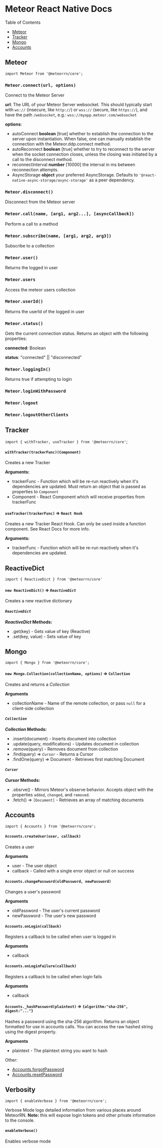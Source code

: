 # Meteor React Native Docs

Table of Contents

- [Meteor](#meteor)
- [Tracker](#tracker)
- [Mongo](#mongo)
- [Accounts](#accounts)

<h2 id="meteor">Meteor</h2>

`import Meteor from '@meteorrn/core';`

### `Meteor.connect(url, options)`

Connect to the Meteor Server

**url**: The URL of your Meteor Server websocket. This should typically start with `ws://` (insecure, like `http://`) or `wss://` (secure, like `https://`), and have the path `/websocket`, e.g.: `wss://myapp.meteor.com/websocket`

**options**:

- autoConnect **boolean** [true] whether to establish the connection to the server upon instantiation. When false, one can manually establish the connection with the Meteor.ddp.connect method.
- autoReconnect **boolean** [true] whether to try to reconnect to the server when the socket connection closes, unless the closing was initiated by a call to the disconnect method.
- reconnectInterval **number** [10000] the interval in ms between reconnection attempts.
- AsyncStorage **object** your preferred AsyncStorage. Defaults to `'@react-native-async-storage/async-storage'` as a peer dependency.

### `Meteor.disconnect()`

Disconnect from the Meteor server

### `Meteor.call(name, [arg1, arg2...], [asyncCallback])`

Perform a call to a method

### `Meteor.subscribe(name, [arg1, arg2, arg3])`

Subscribe to a collection

### `Meteor.user()`

Returns the logged in user

### `Meteor.users`

Access the meteor users collection

### `Meteor.userId()`

Returns the userId of the logged in user

### `Meteor.status()`

Gets the current connection status. Returns an object with the following properties:

**connected**: Boolean

**status**: "connected" || "disconnected"

### `Meteor.loggingIn()`

Returns true if attempting to login

### `Meteor.loginWithPassword`

### `Meteor.logout`

### `Meteor.logoutOtherClients`

<h2 id="tracker">Tracker</h2>

`import { withTracker, useTracker } from '@meteorrn/core'`;

#### `withTracker(trackerFunc)(Component)`

Creates a new Tracker

**Arguments:**

- trackerFunc - Function which will be re-run reactively when it's dependencies are updated. Must return an object that is passed as properties to `Component`
- Component - React Component which will receive properties from trackerFunc

#### `useTracker(trackerFunc)` => `React Hook`

Creates a new Tracker React Hook. Can only be used inside a function component. See React Docs for more info.

**Arguments:**

- trackerFunc - Function which will be re-run reactively when it's dependencies are updated.

## ReactiveDict

`import { ReactiveDict } from '@meteorrn/core'`

#### `new ReactiveDict()` => _`ReactiveDict`_

Creates a new reactive dictionary

#### _`ReactiveDict`_

**_ReactiveDict_ Methods:**

- .get(key) - Gets value of key (Reactive)
- .set(key, value) - Sets value of key

<h2 id="mongo">Mongo</h2>

`import { Mongo } from '@meteorrn/core';`

#### `new Mongo.Collection(collectionName, options)` => `Collection`

Creates and returns a _Collection_

**Arguments**

- collectionName - Name of the remote collection, or pass `null` for a client-side collection

#### _`Collection`_

**_Collection_ Methods:**

- .insert(document) - Inserts document into collection
- .update(query, modifications) - Updates document in collection
- .remove(query) - Removes document from collection
- .find(query) => _`Cursor`_ - Returns a Cursor
- .findOne(query) => Document - Retrieves first matching Document

#### _`Cursor`_

**_Cursor_ Methods:**

- .obsrve() - Mirrors Meteor's observe behavior. Accepts object with the properties `added`, `changed`, and `removed`.
- .fetch() => `[Document]` - Retrieves an array of matching documents

<h2 id="accounts">Accounts</h2>

`import { Accounts } from '@meteorrn/core';`

#### `Accounts.createUser(user, callback)`

Creates a user

**Arguments**

- user - The user object
- callback - Called with a single error object or null on success

#### `Accounts.changePassword(oldPassword, newPassword)`

Changes a user's password

**Arguments**

- oldPassword - The user's current password
- newPassword - The user's new password

#### `Accounts.onLogin(callback)`

Registers a callback to be called when user is logged in

**Arguments**

- callback

#### `Accounts.onLoginFailure(callback)`

Registers a callback to be called when login fails

**Arguments**

- callback

#### `Accounts._hashPassword(plaintext)` => `{algorithm:"sha-256", digest:"..."}`

Hashes a password using the sha-256 algorithm. Returns an object formatted for use in accounts calls. You can access the raw hashed string using the digest property.

**Arguments**

- plaintext - The plaintext string you want to hash

Other:

- [Accounts.forgotPassword](http://docs.meteor.com/#/full/accounts_changepassword)
- [Accounts.resetPassword](http://docs.meteor.com/#/full/accounts_resetpassword)

## Verbosity

`import { enableVerbose } from '@meteorrn/core';`

Verbose Mode logs detailed information from various places around MeteorRN. **Note:** this will expose login tokens and other private information to the console.

#### `enableVerbose()`

Enables verbose mode
